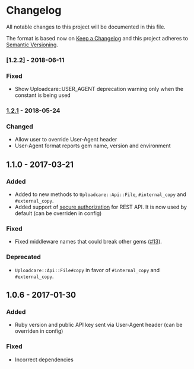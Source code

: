 # Changelog
All notable changes to this project will be documented in this file.

The format is based now on [Keep a Changelog](http://keepachangelog.com/en/1.0.0/)
and this project adheres to [Semantic Versioning](http://semver.org/spec/v2.0.0.html).

### [1.2.2] - 2018-06-11

### Fixed
- Show Uploadcare::USER_AGENT deprecation warning only when the constant is being used

### [1.2.1] - 2018-05-24

### Changed
- Allow user to override User-Agent header
- User-Agent format reports gem name, version and environment


## 1.1.0 - 2017-03-21

### Added
- Added to new methods to `Uploadcare::Api::File`, `#internal_copy` and `#external_copy`.
- Added support of [secure authorization](https://uploadcare.com/documentation/rest/#request) for REST API. It is now used by default (can be overriden in config)

### Fixed
- Fixed middleware names that could break other gems ([#13](https://github.com/uploadcare/uploadcare-ruby/issues/13)).

### Deprecated
- `Uploadcare::Api::File#copy` in favor of `#internal_copy` and `#external_copy`.


## 1.0.6 - 2017-01-30

### Added
- Ruby version and public API key sent via User-Agent header (can be overriden in config)

### Fixed
- Incorrect dependencies


[1.2.1]: https://github.com/uploadcare/uploadcare-ruby/compare/6dde...v1.2.1
